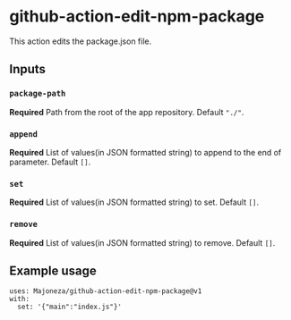 # github-action-edit-npm-package

This action edits the package.json file.

## Inputs

### `package-path`

**Required** Path from the root of the app repository. Default `"./"`.

### `append`

**Required** List of values(in JSON formatted string) to append to the end of parameter. Default `[]`.

### `set`

**Required** List of values(in JSON formatted string) to set. Default `[]`.

### `remove`

**Required** List of values(in JSON formatted string) to remove. Default `[]`.

## Example usage
```
uses: Majoneza/github-action-edit-npm-package@v1
with:
  set: '{"main":"index.js"}'
```

